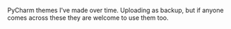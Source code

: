 PyCharm themes I've made over time. Uploading as backup, but if anyone comes across these they are welcome to use them too.